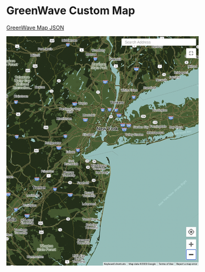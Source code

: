 # GreenWave Custom Map

[GreenWave Map JSON](https://github.com/dbissonn/Bissonnette-Portfolio/blob/633d6849c36565166298e8363aed54b1d574d858/greenwavemap.json)

![GreenWave Map](https://github.com/dbissonn/Bissonnette-Portfolio/blob/f8e11c19e1aace0609440583503499f266be6462/Map.png)
